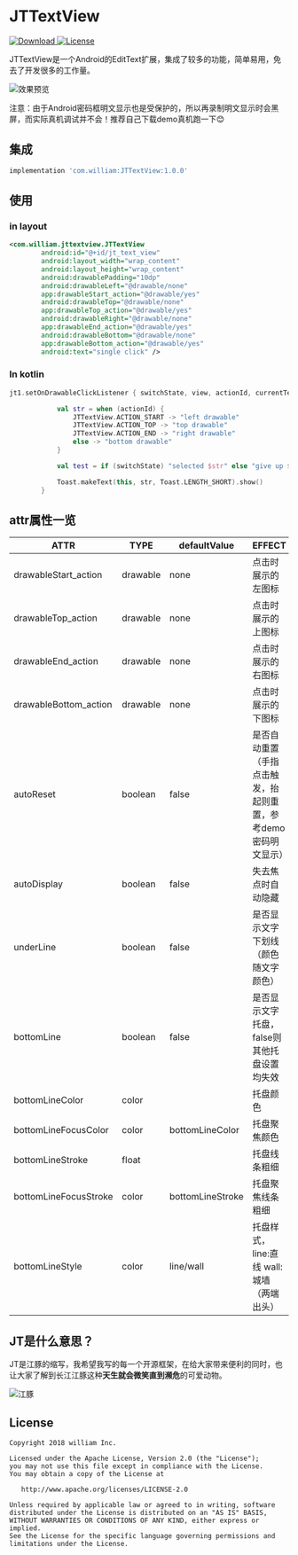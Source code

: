 # JTTextView

 [ ![Download](https://api.bintray.com/packages/william198824/maven/JTTextView/images/download.svg) ](https://bintray.com/william198824/maven/JTTextView/_latestVersion)  [![License](https://img.shields.io/badge/License-Apache--2.0%20-blue.svg)](./LICENSE)

JTTextView是一个Android的EditText扩展，集成了较多的功能，简单易用，免去了开发很多的工作量。

![效果预览](https://github.com/william198824/JTTextView/blob/master/play.gif?raw=true)

注意：由于Android密码框明文显示也是受保护的，所以再录制明文显示时会黑屏，而实际真机调试并不会！推荐自己下载demo真机跑一下😊

## 集成

```groovy
implementation 'com.william:JTTextView:1.0.0'
```

## 使用

### in layout

```xml
<com.william.jttextview.JTTextView
        android:id="@+id/jt_text_view"
        android:layout_width="wrap_content"
        android:layout_height="wrap_content"
        android:drawablePadding="10dp"
        android:drawableLeft="@drawable/none"
        app:drawableStart_action="@drawable/yes"
        android:drawableTop="@drawable/none"
        app:drawableTop_action="@drawable/yes"
        android:drawableRight="@drawable/none"
        app:drawableEnd_action="@drawable/yes"
        android:drawableBottom="@drawable/none"
        app:drawableBottom_action="@drawable/yes"
        android:text="single click" />
```

### In kotlin

```kotlin
jt1.setOnDrawableClickListener { switchState, view, actionId, currentText ->

            val str = when (actionId) {
                JTTextView.ACTION_START -> "left drawable"
                JTTextView.ACTION_TOP -> "top drawable"
                JTTextView.ACTION_END -> "right drawable"
                else -> "bottom drawable"
            }

            val test = if (switchState) "selected $str" else "give up $str"

            Toast.makeText(this, str, Toast.LENGTH_SHORT).show()
        }
```

## attr属性一览

|ATTR|TYPE|defaultValue|EFFECT|
|------|---------|---------|---------|
|drawableStart_action|drawable|none|点击时展示的左图标|
|drawableTop_action|drawable|none|点击时展示的上图标|
|drawableEnd_action|drawable|none|点击时展示的右图标|
|drawableBottom_action|drawable|none|点击时展示的下图标|
|autoReset|boolean|false|是否自动重置（手指点击触发，抬起则重置，参考demo密码明文显示）|
|autoDisplay|boolean|false|失去焦点时自动隐藏|
|underLine|boolean|false|是否显示文字下划线（颜色随文字颜色）|
|bottomLine|boolean|false|是否显示文字托盘，false则其他托盘设置均失效|
|bottomLineColor|color||托盘颜色|
|bottomLineFocusColor|color|bottomLineColor|托盘聚焦颜色|
|bottomLineStroke|float||托盘线条粗细|
|bottomLineFocusStroke|color|bottomLineStroke|托盘聚焦线条粗细|
|bottomLineStyle|color|line/wall|托盘样式，line:直线   wall:城墙（两端出头）|

## JT是什么意思？

JT是江豚的缩写，我希望我写的每一个开源框架，在给大家带来便利的同时，也让大家了解到长江江豚这种**天生就会微笑直到濒危**的可爱动物。

![江豚](https://gss1.bdstatic.com/9vo3dSag_xI4khGkpoWK1HF6hhy/baike/c0%3Dbaike80%2C5%2C5%2C80%2C26/sign=176a26ad3687e950561afb3e71513826/738b4710b912c8fc62a4dfa3f0039245d688210c.jpg)

## License

    Copyright 2018 william Inc.

    Licensed under the Apache License, Version 2.0 (the "License");
    you may not use this file except in compliance with the License.
    You may obtain a copy of the License at

       http://www.apache.org/licenses/LICENSE-2.0

    Unless required by applicable law or agreed to in writing, software
    distributed under the License is distributed on an "AS IS" BASIS,
    WITHOUT WARRANTIES OR CONDITIONS OF ANY KIND, either express or implied.
    See the License for the specific language governing permissions and
    limitations under the License.